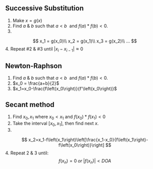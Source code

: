 ## Successive Substitution
1. Make $x = g(x)$
2. Find $a$ & $b$ such that $a<b\:$ and $f\left(a\right)\ast f\left(b\right)<0$.
3. 
$$
x_1 = g(x_0)\\
x_2 = g(x_1)\\
x_3 = g(x_2)\\
...
$$
4. Repeat #2 & #3 until $\left|x_i-x_{i-1}\right|\approx0$
## Newton-Raphson
1. Find $a$ & $b$ such that $a<b\:$ and $f\left(a\right)\ast f\left(b\right)<0$.
2. $x_0 = \frac{a+b}{2}$
3. $x_1=x_0-\frac{f\left(x_0\right)}{f'\left(x_0\right)}$

## Secant method

1. Find $x_0, x_1$ where $x_0<x_1$ and  $f(x_0)*f(x_1)<0$
2. Take the interval $[x_0, x_1]$, then find next $x$.
3. 
$$
x_2=x_1-f\left(x_1\right)\left[\frac{x_1-x_0}{f\left(x_1\right)-f\left(x_0\right)}\right]
$$
4. Repeat 2 & 3 until:
$$
f(x_n) = 0\;or\;|f(x_n)| < DOA
$$